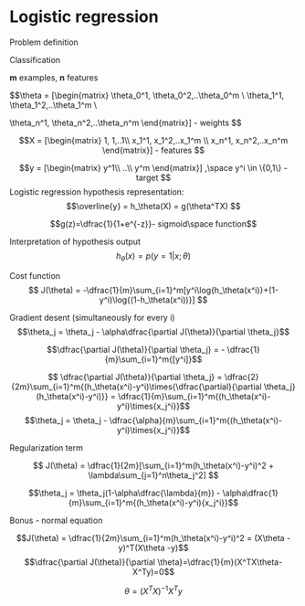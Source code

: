 # Logistic regression


Problem definition

Classification

**m** examples, **n** features

$$\theta = [\begin{matrix}
\theta_0^1, \theta_0^2,..\theta_0^m \\
\theta_1^1, \theta_1^2,..\theta_1^m \\

\theta_n^1, \theta_n^2,..\theta_n^m
\end{matrix}] - weights
$$

$$X = [\begin{matrix}
1, 1,..1\\
x_1^1, x_1^2,..x_1^m \\
x_n^1, x_n^2,..x_n^m
\end{matrix}] - features
$$

$$y = [\begin{matrix}
y^1\\
..\\
y^m
\end{matrix}] ,\space
y^i \in \{0,1\} - target
$$
Logistic regression hypothesis representation:
$$\overline{y} = h_\theta(X) = g(\theta^TX) $$

$$g(z)=\dfrac{1}{1+e^{-z}}- sigmoid\space function$$

Interpretation of hypothesis output
 $$h_\theta(x) = p(y=1|x;\theta)$$

Cost function
$$
J(\theta) = -\dfrac{1}{m}\sum_{i=1}^m[y^i\log{h_\theta(x^i)}+(1-y^i)\log{(1-h_\theta(x^i))}]
$$

Gradient desent (simultaneously for every i)
$$\theta_j = \theta_j - \alpha\dfrac{\partial J(\theta)}{\partial \theta_j}$$

$$\dfrac{\partial J(\theta)}{\partial \theta_j} = - \dfrac{1}{m}\sum_{i=1}^m{[y^i]}$$

$$ \dfrac{\partial J(\theta)}{\partial \theta_j} =  \dfrac{2}{2m}\sum_{i=1}^m{(h_\theta(x^i)-y^i)\times{\dfrac{\partial}{\partial \theta_j}(h_\theta(x^i)-y^i)}} =
\dfrac{1}{m}\sum_{i=1}^m{(h_\theta(x^i)-y^i)\times{x_j^i}}$$
$$\theta_j =  \theta_j - \dfrac{\alpha}{m}\sum_{i=1}^m{(h_\theta(x^i)-y^i)\times{x_j^i}}$$

Regularization term

$$
J(\theta) = \dfrac{1}{2m}[\sum_{i=1}^m(h_\theta(x^i)-y^i)^2 + \lambda\sum_{j=1}^n\theta_j^2]
$$

$$\theta_j =  \theta_j(1-\alpha\dfrac{\lambda}{m}) - \alpha\dfrac{1}{m}\sum_{i=1}^m{(h_\theta(x^i)-y^i){x_j^i}}$$

Bonus - normal equation

$$J(\theta) = \dfrac{1}{2m}\sum_{i=1}^m(h_\theta(x^i)-y^i)^2 = (X\theta -y)^T(X\theta -y)$$
$$\dfrac{\partial J(\theta)}{\partial \theta}=\dfrac{1}{m}(X^TX\theta-X^Ty)=0$$


$$\theta = (X^TX)^{-1}X^Ty$$
